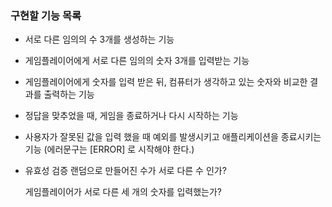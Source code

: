 ### 구현할 기능 목록

- 서로 다른 임의의 수 3개를 생성하는 기능

- 게임플레이어에게 서로 다른 임의의 숫자 3개를 입력받는 기능

- 게임플레이어에게 숫자를 입력 받은 뒤, 컴퓨터가 생각하고 있는 숫자와 비교한 결과를 출력하는 기능

- 정답을 맞추었을 때, 게임을 종료하거나 다시 시작하는 기능

- 사용자가 잘못된 값을 입력 했을 때 예외를 발생시키고 애플리케이션을 종료시키는 기능 (에러문구는 [ERROR] 로 시작해야 한다.)

- 유효성 검증
  랜덤으로 만들어진 수가 서로 다른 수 인가?

  게임플레이어가 서로 다른 세 개의 숫자를 입력했는가?
